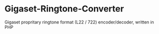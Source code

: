 # Gigaset-Ringtone-Converter
Gigaset propritary ringtone format (L22 / 722) encoder/decoder, written in PHP
